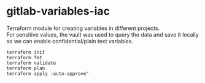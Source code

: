 # gitlab-variables-iac

Terraform module for creating variables in different projects.  
For sensitive values, the vault was used to query the data and save it locally so we can enable confidential/plain text variables.

```
terraform init
terraform fmt
terraform validate
terraform plan
terraform apply -auto-approve"
```